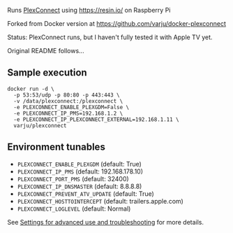Runs [PlexConnect](https://github.com/iBaa/PlexConnect) using https://resin.io/ on Raspberry Pi

Forked from Docker version at https://github.com/varju/docker-plexconnect

Status: PlexConnect runs, but I haven't fully tested it with Apple TV yet.

Original README follows...

Sample execution
----------------

```
docker run -d \
  -p 53:53/udp -p 80:80 -p 443:443 \
  -v /data/plexconnect:/plexconnect \
  -e PLEXCONNECT_ENABLE_PLEXGDM=False \
  -e PLEXCONNECT_IP_PMS=192.168.1.2 \
  -e PLEXCONNECT_IP_PLEXCONNECT_EXTERNAL=192.168.1.11 \
  varju/plexconnect
```

Environment tunables
--------------------

- `PLEXCONNECT_ENABLE_PLEXGDM` (default: True)
- `PLEXCONNECT_IP_PMS` (default: 192.168.178.10)
- `PLEXCONNECT_PORT_PMS` (default: 32400)
- `PLEXCONNECT_IP_DNSMASTER` (default: 8.8.8.8)
- `PLEXCONNECT_PREVENT_ATV_UPDATE` (default: True)
- `PLEXCONNECT_HOSTTOINTERCEPT` (default: trailers.apple.com)
- `PLEXCONNECT_LOGLEVEL` (default: Normal)

See [Settings for advanced use and troubleshooting](https://github.com/iBaa/PlexConnect/wiki/Settings-for-advanced-use-and-troubleshooting) for more details.
